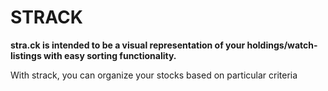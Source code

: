# STRACK
__stra.ck is intended to be a visual representation of your holdings/watch-listings with easy sorting functionality.__

With strack, you can organize your stocks based on particular criteria
